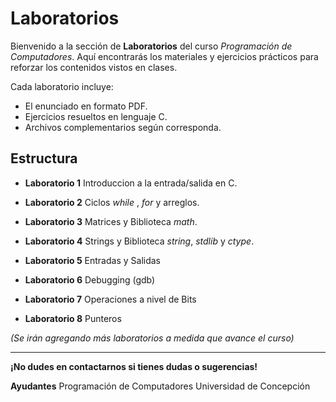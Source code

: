 # Laboratorios

Bienvenido a la sección de **Laboratorios** del curso _Programación de Computadores_. Aquí encontrarás los materiales y ejercicios prácticos para reforzar los contenidos vistos en clases.

Cada laboratorio incluye:
- El enunciado en formato PDF.
- Ejercicios resueltos en lenguaje C.
- Archivos complementarios según corresponda.

## Estructura

- **Laboratorio 1**
  Introduccion a la entrada/salida en C.

- **Laboratorio 2**
  Ciclos _while_ , _for_ y arreglos.

- **Laboratorio 3**
  Matrices y Biblioteca _math_.

- **Laboratorio 4**
  Strings y Biblioteca _string_, _stdlib_ y _ctype_.

- **Laboratorio 5**
  Entradas y Salidas

- **Laboratorio 6**
  Debugging (gdb)

- **Laboratorio 7**
  Operaciones a nivel de Bits
  
- **Laboratorio 8**
  Punteros

*(Se irán agregando más laboratorios a medida que avance el curso)*

---

**¡No dudes en contactarnos si tienes dudas o sugerencias!**

**Ayudantes**
Programación de Computadores
Universidad de Concepción
